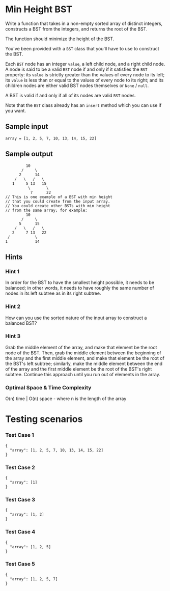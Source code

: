# Min Height BST

Write a function that takes in a non-empty sorted array of distinct integers, 
constructs a BST from the integers, and returns the root of the BST.

The function should minimize the height of the BST.

You've been provided with a ```BST``` class that you'll have to use to construct the BST.

Each ```BST``` node has an integer ```value```, a left child node, and a right child node.
A node is said to be a valid ```BST``` node if and only if it satisfies the ```BST``` property:
its ```value``` is strictly greater than the values of every node to its left; its ```value``` is
less than or equal to the values of every node to its right; and its children nodes are
either valid BST nodes themselves or ```None``` / ```null```.

A BST is valid if and only if all of its nodes are valid ```BST``` nodes.

Note that the ```BST``` class already has an ```insert``` method which you can use if you want.

## Sample input

```code
array = [1, 2, 5, 7, 10, 13, 14, 15, 22]
```

## Sample output

```code
         10
       /     \
      2      14
    /   \   /   \
   1     5 13   15
          \       \
           7      22
// This is one example of a BST with min height
// that you could create from the input array.
// You could create other BSTs with min height
// from the same array; for example:
         10
       /     \
      5      15
    /   \   /   \
   2     7 13   22
 /           \
1            14
```


## Hints

### Hint 1
In order for the BST to have the smallest height possible, 
it needs to be balanced; in other words, it needs to have roughly 
the same number of nodes in its left subtree as in its right subtree.

### Hint 2
How can you use the sorted nature of the input array to construct a balanced BST?

### Hint 3
Grab the middle element of the array, and make that element be the root node of the BST. 
Then, grab the middle element between the beginning of the array and the first middle element, 
and make that element be the root of the BST's left subtree; similarly, 
make the middle element between the end of the array and the first middle element be 
the root of the BST's right subtree. Continue this approach until you run out of elements 
in the array.

### Optimal Space & Time Complexity
O(n) time | O(n) space - where n is the length of the array

# Testing scenarios
### Test Case 1

```code
{
  "array": [1, 2, 5, 7, 10, 13, 14, 15, 22]
}
```

### Test Case 2

```code
{
  "array": [1]
}
```

### Test Case 3

```code
{
  "array": [1, 2]
}
```

### Test Case 4

```code
{
  "array": [1, 2, 5]
}
```

### Test Case 5

```code
{
  "array": [1, 2, 5, 7]
}
```
